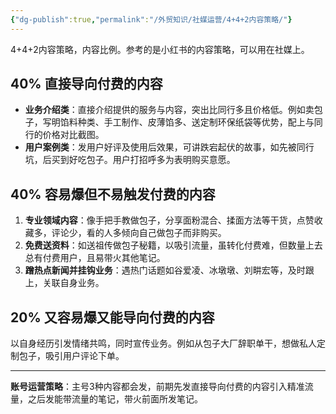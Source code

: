 ```yaml
---
{"dg-publish":true,"permalink":"/外贸知识/社媒运营/4+4+2内容策略/"}
---
```


4+4+2内容策略，内容比例。参考的是小红书的内容策略，可以用在社媒上。

## 40% 直接导向付费的内容

- **业务介绍类**：直接介绍提供的服务与内容，突出比同行多且价格低。例如卖包子，写明馅料种类、手工制作、皮薄馅多、送定制环保纸袋等优势，配上与同行的价格对比截图。
- **用户案例类**：发用户好评及使用后效果，可讲跌宕起伏的故事，如先被同行坑，后买到好吃包子。用户打招呼多为表明购买意愿。

## 40% 容易爆但不易触发付费的内容

1. **专业领域内容**：像手把手教做包子，分享面粉混合、揉面方法等干货，点赞收藏多，评论少，看的人多倾向自己做包子而非购买。
2. **免费送资料**：如送祖传做包子秘籍，以吸引流量，虽转化付费难，但数量上去总有付费用户，且易带火其他笔记。
3. **蹭热点新闻并挂钩业务**：遇热门话题如谷爱凌、冰墩墩、刘畊宏等，及时跟上，关联自身业务。

## 20% 又容易爆又能导向付费的内容

以自身经历引发情绪共鸣，同时宣传业务。例如从包子大厂辞职单干，想做私人定制包子，吸引用户评论下单。

---

**账号运营策略**：主号3种内容都会发，前期先发直接导向付费的内容引入精准流量，之后发能带流量的笔记，带火前面所发笔记。